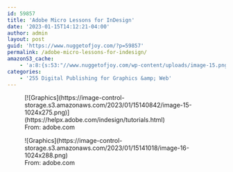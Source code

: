 ```yaml
---
id: 59857
title: 'Adobe Micro Lessons for InDesign'
date: '2023-01-15T14:12:21-04:00'
author: admin
layout: post
guid: 'https://www.nuggetofjoy.com/?p=59857'
permalink: /adobe-micro-lessons-for-indesign/
amazonS3_cache:
    - 'a:8:{s:53:"//www.nuggetofjoy.com/wp-content/uploads/image-15.png";a:2:{s:2:"id";i:59858;s:11:"source_type";s:13:"media-library";}s:62:"//www.nuggetofjoy.com/wp-content/uploads/image-15-1024x275.png";a:2:{s:2:"id";i:59858;s:11:"source_type";s:13:"media-library";}s:70:"//image-control-storage.s3.amazonaws.com/2023/01/15140842/image-15.png";a:2:{s:2:"id";i:59858;s:11:"source_type";s:13:"media-library";}s:79:"//image-control-storage.s3.amazonaws.com/2023/01/15140842/image-15-1024x275.png";a:2:{s:2:"id";i:59858;s:11:"source_type";s:13:"media-library";}s:53:"//www.nuggetofjoy.com/wp-content/uploads/image-16.png";a:2:{s:2:"id";i:59859;s:11:"source_type";s:13:"media-library";}s:62:"//www.nuggetofjoy.com/wp-content/uploads/image-16-1024x288.png";a:2:{s:2:"id";i:59859;s:11:"source_type";s:13:"media-library";}s:70:"//image-control-storage.s3.amazonaws.com/2023/01/15141018/image-16.png";a:2:{s:2:"id";i:59859;s:11:"source_type";s:13:"media-library";}s:79:"//image-control-storage.s3.amazonaws.com/2023/01/15141018/image-16-1024x288.png";a:2:{s:2:"id";i:59859;s:11:"source_type";s:13:"media-library";}}'
categories:
    - '255 Digital Publishing for Graphics &amp; Web'
---
```


<div class="wp-block-image"><figure class="aligncenter size-large">[![Graphics](https://image-control-storage.s3.amazonaws.com/2023/01/15140842/image-15-1024x275.png)](https://helpx.adobe.com/indesign/tutorials.html)<figcaption class="wp-element-caption">From: adobe.com</figcaption></figure></div><div class="wp-block-image"><figure class="aligncenter size-large">![Graphics](https://image-control-storage.s3.amazonaws.com/2023/01/15141018/image-16-1024x288.png)<figcaption class="wp-element-caption">From: adobe.com</figcaption></figure></div>